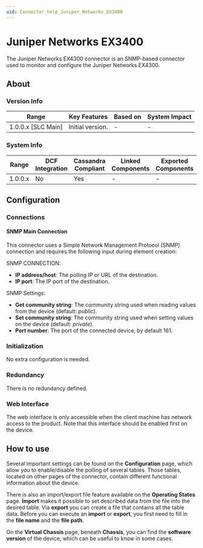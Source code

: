 ```yaml
---
uid: Connector_help_Juniper_Networks_EX3400
---
```


# Juniper Networks EX3400

The Juniper Networks EX4300 connector is an SNMP-based connector used to monitor and configure the Juniper Networks EX4300.

## About

### Version Info

| Range                | Key Features     | Based on     | System Impact     |
|----------------------|------------------|--------------|-------------------|
| 1.0.0.x [SLC Main]   | Initial version. | -            | -                 |

### System Info

| Range     | DCF Integration     | Cassandra Compliant     | Linked Components     | Exported Components     |
|-----------|---------------------|-------------------------|-----------------------|-------------------------|
| 1.0.0.x   | No                  | Yes                     | -                     | -                       |

## Configuration

### Connections

#### SNMP Main Connection

This connector uses a Simple Network Management Protocol (SNMP) connection and requires the following input during element creation:

SNMP CONNECTION:

- **IP address/host**: The polling IP or URL of the destination.
- **IP port**: The IP port of the destination.

SNMP Settings:

- **Get community string**: The community string used when reading values from the device (default: *public*).
- **Set community string**: The community string used when setting values on the device (default: *private*).
- **Port number**: The port of the connected device, by default 161.

### Initialization

No extra configuration is needed.

### Redundancy

There is no redundancy defined.

### Web Interface

The web interface is only accessible when the client machine has network access to the product. Note that this interface should be enabled first on the device.

## How to use

Several important settings can be found on the **Configuration** page, which allow you to enable/disable the polling of several tables. Those tables, located on other pages of the connector, contain different functional information about the device.

There is also an import/export file feature available on the **Operating States** page. **Import** makes it possible to set described data from the file into the desired table. Via **export** you can create a file that contains all the table data. Before you can execute an **import** or **export**, you first need to fill in the **file name** and the **file path**.

On the **Virtual Chassis** page, beneath **Chassis**, you can find the **software version** of the device, which can be useful to know in some cases.
